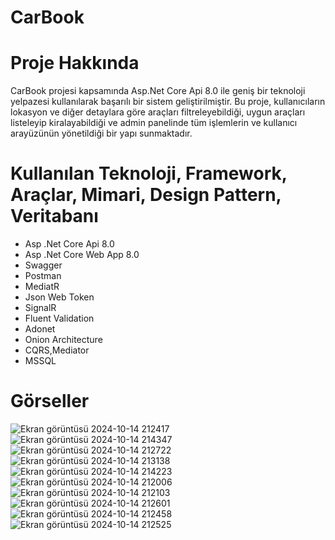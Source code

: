 # CarBook
# Proje Hakkında
CarBook projesi kapsamında Asp.Net Core Api 8.0 ile geniş bir teknoloji yelpazesi kullanılarak başarılı bir sistem geliştirilmiştir. Bu proje, kullanıcıların lokasyon ve diğer detaylara göre araçları filtreleyebildiği, uygun araçları listeleyip kiralayabildiği ve admin panelinde tüm işlemlerin ve kullanıcı arayüzünün yönetildiği bir yapı sunmaktadır.
# Kullanılan Teknoloji, Framework, Araçlar, Mimari, Design Pattern, Veritabanı
* Asp .Net Core Api 8.0
* Asp .Net Core Web App 8.0
* Swagger
* Postman
* MediatR
* Json Web Token
* SignalR
* Fluent Validation
* Adonet
* Onion Architecture
* CQRS,Mediator
* MSSQL
# Görseller
![Ekran görüntüsü 2024-10-14 212417](https://github.com/user-attachments/assets/b057e5fb-c5d6-4844-ad9a-8b117f45aade)
![Ekran görüntüsü 2024-10-14 214347](https://github.com/user-attachments/assets/f7e7082d-b8a9-4016-bdab-c76bbcf5d50d)
![Ekran görüntüsü 2024-10-14 212722](https://github.com/user-attachments/assets/2419bc25-0ba5-4d65-b72b-389616ba2e3f)
![Ekran görüntüsü 2024-10-14 213138](https://github.com/user-attachments/assets/401c5ea9-32c4-4d82-b28a-43c8843e4063)
![Ekran görüntüsü 2024-10-14 214223](https://github.com/user-attachments/assets/91480ea6-798a-4260-8b2e-dcb27d937403)
![Ekran görüntüsü 2024-10-14 212006](https://github.com/user-attachments/assets/976b9c95-26e1-49b8-a71c-8012210b98fa)
![Ekran görüntüsü 2024-10-14 212103](https://github.com/user-attachments/assets/4ad12914-0435-40f0-b8da-c6674a57bf6b)
![Ekran görüntüsü 2024-10-14 212601](https://github.com/user-attachments/assets/59c7fada-7690-4b75-8328-0a1d9c854763)
![Ekran görüntüsü 2024-10-14 212458](https://github.com/user-attachments/assets/da5b42c1-737d-4d45-aecb-d3f953c9a73a)
![Ekran görüntüsü 2024-10-14 212525](https://github.com/user-attachments/assets/ad83681e-b302-43d1-896e-d2d2da03a1e8)


